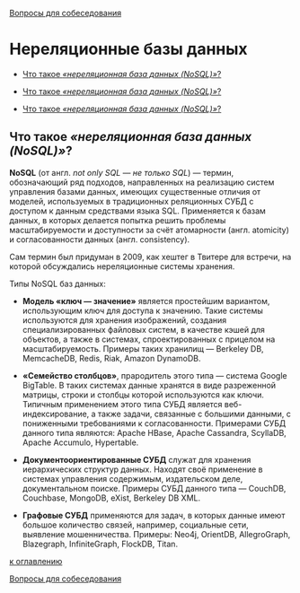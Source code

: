 [Вопросы для собеседования](README.md)

# Нереляционные базы данных
+ [Что такое _«нереляционная база данных (NoSQL)»_?](#что-такое-нереляционная-база-данных-nosql)

+ [Что такое _«нереляционная база данных (NoSQL)»_?](#что-такое-нереляционная-база-данных-nosql)

+ [Что такое _«нереляционная база данных (NoSQL)»_?](#что-такое-нереляционная-база-данных-nosql)

## Что такое _«нереляционная база данных (NoSQL)»_?

__NoSQL__ (от англ. _not only SQL — не только SQL_) — термин, обозначающий ряд подходов, направленных на реализацию
систем управления базами данных, имеющих существенные отличия от моделей, используемых в традиционных реляционных СУБД с
доступом к данным средствами языка SQL. Применяется к базам данных, в которых делается попытка решить проблемы
масштабируемости и доступности за счёт атомарности (англ. atomicity) и согласованности данных (англ. consistency).

Сам термин был придуман в 2009, как хештег в Твитере для встречи, на которой обсуждались нереляционные системы хранения.

Типы NoSQL баз данных:

+ __Модель «ключ — значение»__ является простейшим вариантом, использующим ключ для доступа к значению. Такие системы
  используются для хранения изображений, создания специализированных файловых систем, в качестве кэшей для объектов, а
  также в системах, спроектированных с прицелом на масштабируемость. Примеры таких хранилищ — Berkeley DB, MemcacheDB,
  Redis, Riak, Amazon DynamoDB.

+ __«Семейство столбцов»__, прародитель этого типа — система Google BigTable. В таких системах данные хранятся в виде разреженной матрицы, строки и столбцы которой используются как ключи. Типичным применением этого типа СУБД является веб-индексирование, а также задачи, связанные с большими данными, с пониженными требованиями к согласованности. Примерами СУБД данного типа являются: Apache HBase, Apache Cassandra, ScyllaDB, Apache Accumulo, Hypertable.

+ __Документоориентированные СУБД__ служат для хранения иерархических структур данных. Находят своё применение в системах управления содержимым, издательском деле, документальном поиске. Примеры СУБД данного типа — CouchDB, Couchbase, MongoDB, eXist, Berkeley DB XML.

+ __Графовые СУБД__ применяются для задач, в которых данные имеют большое количество связей, например, социальные сети, выявление мошенничества. Примеры: Neo4j, OrientDB, AllegroGraph, Blazegraph, InfiniteGraph, FlockDB, Titan.

[к оглавлению](#Нереляционные-базы-данных)


[Вопросы для собеседования](README.md)
